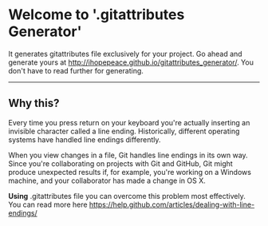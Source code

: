 Welcome to '.gitattributes Generator'
===================


It generates gitattributes file exclusively for your project. Go ahead and generate yours at http://ihopepeace.github.io/gitattributes_generator/. You don't have to read further for generating.

----------


Why this?
-------------

Every time you press return on your keyboard you're actually inserting an invisible character called a line ending. Historically, different operating systems have handled line endings differently.

When you view changes in a file, Git handles line endings in its own way. Since you're collaborating on projects with Git and GitHub, Git might produce unexpected results if, for example, you're working on a Windows machine, and your collaborator has made a change in OS X.

**Using** .gitattributes file you can overcome this problem most effectively. You can read more here https://help.github.com/articles/dealing-with-line-endings/


